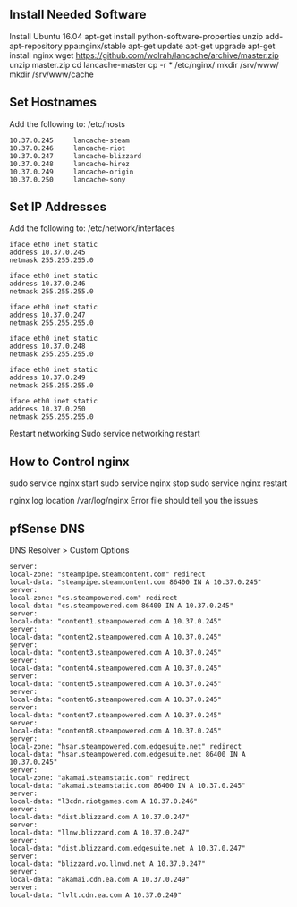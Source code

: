 Install Needed Software
-------------------
Install Ubuntu 16.04
apt-get install python-software-properties unzip
add-apt-repository ppa:nginx/stable
apt-get update
apt-get upgrade
apt-get install nginx
wget https://github.com/wolrah/lancache/archive/master.zip
unzip master.zip
cd lancache-master
cp -r * /etc/nginx/
mkdir /srv/www/
mkdir /srv/www/cache

Set Hostnames
--------------
Add the following to: /etc/hosts
```
10.37.0.245 	lancache-steam
10.37.0.246 	lancache-riot
10.37.0.247 	lancache-blizzard
10.37.0.248 	lancache-hirez
10.37.0.249 	lancache-origin
10.37.0.250 	lancache-sony
```
Set IP Addresses
-------------
Add the following to: /etc/network/interfaces
```
iface eth0 inet static
address 10.37.0.245
netmask 255.255.255.0

iface eth0 inet static
address 10.37.0.246
netmask 255.255.255.0

iface eth0 inet static
address 10.37.0.247
netmask 255.255.255.0

iface eth0 inet static
address 10.37.0.248
netmask 255.255.255.0

iface eth0 inet static
address 10.37.0.249
netmask 255.255.255.0

iface eth0 inet static
address 10.37.0.250
netmask 255.255.255.0
```
Restart networking
Sudo service networking restart

How to Control nginx
--------------------
sudo service nginx start
sudo service nginx stop
sudo service nginx restart

nginx log location /var/log/nginx
Error file should tell you the issues

pfSense DNS
-----------
DNS Resolver > Custom Options
```
server:
local-zone: "steampipe.steamcontent.com" redirect
local-data: "steampipe.steamcontent.com 86400 IN A 10.37.0.245"
server:
local-zone: "cs.steampowered.com" redirect
local-data: "cs.steampowered.com 86400 IN A 10.37.0.245"
server:
local-data: "content1.steampowered.com A 10.37.0.245"
server:
local-data: "content2.steampowered.com A 10.37.0.245"
server:
local-data: "content3.steampowered.com A 10.37.0.245"
server:
local-data: "content4.steampowered.com A 10.37.0.245"
server:
local-data: "content5.steampowered.com A 10.37.0.245"
server:
local-data: "content6.steampowered.com A 10.37.0.245"
server:
local-data: "content7.steampowered.com A 10.37.0.245"
server:
local-data: "content8.steampowered.com A 10.37.0.245"
server:
local-zone: "hsar.steampowered.com.edgesuite.net" redirect
local-data: "hsar.steampowered.com.edgesuite.net 86400 IN A 10.37.0.245"
server:
local-zone: "akamai.steamstatic.com" redirect
local-data: "akamai.steamstatic.com 86400 IN A 10.37.0.245"
server:
local-data: "l3cdn.riotgames.com A 10.37.0.246"
server:
local-data: "dist.blizzard.com A 10.37.0.247"
server:
local-data: "llnw.blizzard.com A 10.37.0.247"
server:
local-data: "dist.blizzard.com.edgesuite.net A 10.37.0.247"
server:
local-data: "blizzard.vo.llnwd.net A 10.37.0.247"
server:
local-data: "akamai.cdn.ea.com A 10.37.0.249"
server:
local-data: "lvlt.cdn.ea.com A 10.37.0.249"
```

